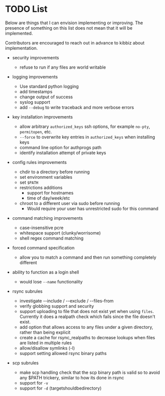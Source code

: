 
TODO List
===========

Below are things that I can envision implementing or improving.
The presence of something on this list does not mean that
it will be implemented.

Contributors are encouraged to reach out in advance
to kibbiz about implementation.

* security improvements
    * refuse to run if any files are world writable

* logging improvements
    * Use standard python logging
    * add timestamps
    * change output of success
    * syslog support
    * add `--debug` to write traceback and more verbose errors

* key installation improvements
    * allow arbitrary `authorized_keys` ssh options, for
      example `no-pty`, `permitopen`, etc.
    * `--force` to overwrite key entries in `authorized_keys` when
      installing keys
    * command line option for authprogs path
    * identify installation attempt of private keys

* config rules improvements
    * chdir to a directory before running
    * set environment variables
    * set `$PATH`
    * restrictions additions
        * support for hostnames
        * time of day/week/etc
    * chroot to a different user via sudo before running
        * Would require your user has unrestricted sudo for this command

* command matching improvements
    * case-insensitive pcre
    * whitespace support (clunky/worrisome)
    * shell regex command matching

* forced command specification
    * allow you to match a command and then run something completely different

* ability to function as a login shell
    * would lose `--name` functionality

* rsync subrules
    * investigate --include / --exclude / --files-from
    * verify globbing support and security
    * support uploading to file that does not exist
      yet when using `files`. Currently it does a
      realpath check which fails since the file
      doesn't exist.
    * add option that allows access to any
      files under a given directory, rather than
      being explicit
    * create a cache for rsync\_realpaths to decrease
      lookups when files are listed in multiple rules
    * allow/disallow symlinks (-l)
    * support setting allowed rsync binary paths

* scp subrules
    * make scp handling check that the scp binary path is
      valid so to avoid any $PATH trickery, similar to how
      its done in rsync
    * support for `-v`
    * support for `-d` (targetshouldbedirectory)
